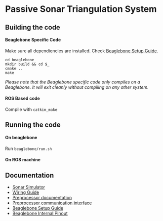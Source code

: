 # Passive Sonar Triangulation System

## Building the code

#### Beaglebone Specific Code
Make sure all dependiencies are installed. Check [Beaglebone Setup Guide](docs/bbb-install.md).
```
cd beaglebone
mkdir build && cd $_
cmake ..
make
```
*Please note that the Beaglebone specific code only compiles on a Beaglebone. It will exit cleanly without compiling on any other system.*

#### ROS Based code
Compile with `catkin_make`

## Running the code

#### On beaglebone
Run `beaglebone/run.sh` 

#### On ROS machine


## Documentation
* [Sonar Simulator](docs/simulator.md)
* [Wiring Guide](docs/wiring.md)
* [Preprocessor documentation](preprocessor_firmware/README.md)
* [Preprocessor communication interface](preprocessor_firmware/docs/CommInterface.md)
* [Beaglebone Setup Guide](docs/bbb-install.md)
* [Beaglebone Internal Pinout](docs/pinout.md)